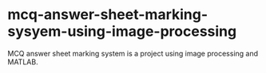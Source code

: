 # mcq-answer-sheet-marking-sysyem-using-image-processing
MCQ answer sheet marking system is a project using image processing and MATLAB. 
